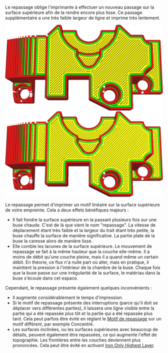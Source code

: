 Le repassage oblige l'imprimante à effectuer un nouveau passage sur la surface supérieure afin de la rendre encore plus lisse. Ce passage supplémentaire a une très faible largeur de ligne et imprime très lentement.

![Une impression normale, vue de la face supérieure](../../../articles/images/ironing_enabled_disabled.png)
![Avec le repassage activé, remarquez les fines lignes sur le dessus.](../../../articles/images/ironing_enabled_enabled.png)

Le repassage permet d'imprimer un motif linéaire sur la surface supérieure de votre empreinte. Cela a deux effets bénéfiques majeurs :
* Il fait fondre la surface supérieure en la passant plusieurs fois sur une buse chaude. C'est de là que vient le nom "repassage". La vitesse de déplacement étant très faible et la largeur du trait étant très petite, la buse chauffe la surface de manière significative. La partie plate de la buse la caresse alors de manière lisse.
* Elle comble les lacunes de la surface supérieure. Le mouvement de repassage se fait à la même hauteur que la couche elle-même. Il a moins de débit qu'une couche pleine, mais il a quand même un certain débit. En théorie, ce flux n'a nulle part où aller, mais en pratique, il maintient la pression à l'intérieur de la chambre de la buse. Chaque fois que la buse passe sur une irrégularité de la surface, le matériau dans la buse s'écoule dans cet espace.

Cependant, le repassage présente également quelques inconvénients :
* Il augmente considérablement le temps d'impression.
* Si le motif de repassage présente des interruptions (parce qu'il doit se déplacer vers différentes parties), il laissera une ligne visible entre la partie qui a été repassée plus tôt et la partie qui a été repassée plus tard. Cela peut parfois être évité en réglant le [Motif de repassage](./ironing_pattern.md) sur un motif différent, par exemple Concentré.
* Les surfaces inclinées, ou les surfaces supérieures avec beaucoup de détails, peuvent également être repassées, ce qui augmente l'effet de topographie. Les frontières entre les couches deviennent plus prononcées. Cela peut être évité en activant [Iron Only Highest Layer](./ironing_only_highest_layer.md).


